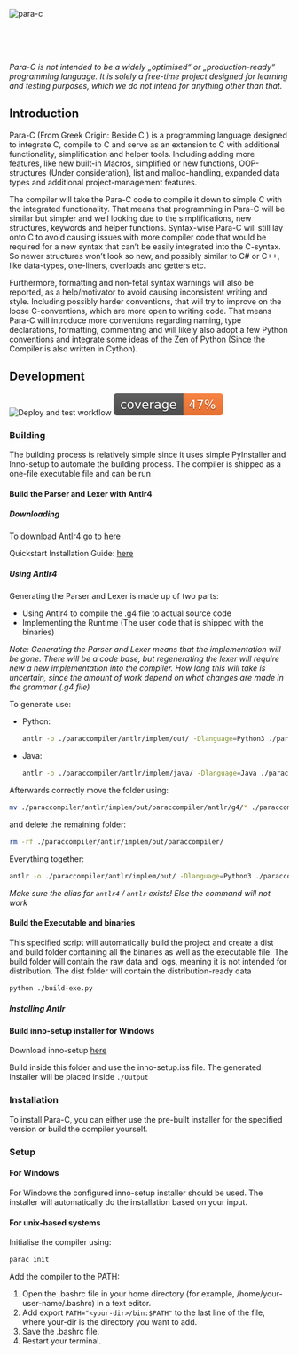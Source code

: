 ![para-c](https://socialify.git.ci/Luna-Klatzer/Para-C/image?description=1&forks=1&issues=1&language=1&logo=https%3A%2F%2Fraw.githubusercontent.com%2FLuna-Klatzer%2FPara-C%2Fmain%2Fparac.ico&owner=1&pulls=1&stargazers=1&theme=Light)

<br>
<br>
<br>

*Para-C is not intended to be a widely „optimised“ or „production-ready“ programming language. It is solely a free-time
project designed for learning and testing purposes, which we do not intend for anything other than that.*

## Introduction

Para-C (From Greek Origin: Beside C  ) is a programming language designed to integrate C, 
compile to C and serve as an extension to C with additional functionality, 
simplification and helper tools. Including adding more features, like new 
built-in Macros, simplified or new functions, OOP-structures (Under consideration),
list and malloc-handling, expanded data types and additional project-management features.

The compiler will take the Para-C code to compile it down to simple C with the integrated functionality. 
That means that programming in Para-C will be similar but simpler and well looking due to the 
simplifications, new structures, keywords and helper functions. Syntax-wise Para-C will still 
lay onto C to avoid causing issues with more compiler code that would be required for a new 
syntax that can’t be easily integrated into the C-syntax. So newer structures won’t look so new,
and possibly similar to C# or C++, like data-types, one-liners, overloads and getters etc. 

Furthermore, formatting and non-fetal syntax warnings will also be reported, as a help/motivator
to avoid causing inconsistent writing and style. Including possibly harder conventions, that will
try to improve on the loose C-conventions, which are more open to writing code. That means Para-C 
will introduce more conventions regarding naming, type declarations, formatting, commenting and 
will likely also adopt a few Python conventions  and integrate some ideas of the Zen of Python
(Since the Compiler is also written in Cython).  

## Development

![Deploy and test workflow](https://github.com/Luna-Klatzer/Para-C/actions/workflows/python-test.yml/badge.svg)
![Coverage](https://raw.githubusercontent.com/Luna-Klatzer/Para-C/main/coverage.svg)

### Building

The building process is relatively simple since it uses simple PyInstaller and Inno-setup to automate the building
process. The compiler is shipped as a one-file executable file and can be run 

#### Build the Parser and Lexer with Antlr4

##### Downloading

To download Antlr4 go to [here](https://www.antlr.org/download/antlr-4.9.2-complete.jar)

Quickstart Installation Guide: [here](https://www.antlr.org/)

##### Using Antlr4

Generating the Parser and Lexer is made up of two parts:

- Using Antlr4 to compile the .g4 file to actual source code
- Implementing the Runtime (The user code that is shipped with the binaries)

*Note: Generating the Parser and Lexer means that the implementation
will be gone. There will be a code base, but regenerating the lexer will
require new a new implementation into the compiler. How long this
will take is uncertain, since the amount of work depend on what changes 
are made in the grammar (.g4 file)*

To generate use:

- Python:
    ```bash
    antlr -o ./paraccompiler/antlr/implem/out/ -Dlanguage=Python3 ./paraccompiler/antlr/g4/ParaC.g4
    ```
- Java:
    ```bash
    antlr -o ./paraccompiler/antlr/implem/java/ -Dlanguage=Java ./paraccompiler/antlr/g4/ParaC.g4
    ```

Afterwards correctly move the folder using:
```bash
mv ./paraccompiler/antlr/implem/out/paraccompiler/antlr/g4/* ./paraccompiler/antlr/implem/out/
```

and delete the remaining folder:
```bash
rm -rf ./paraccompiler/antlr/implem/out/paraccompiler/
```

Everything together:
```bash
antlr -o ./paraccompiler/antlr/implem/out/ -Dlanguage=Python3 ./paraccompiler/antlr/g4/ParaC.g4 && antlr -o ./paraccompiler/antlr/implem/java/ -Dlanguage=Java ./paraccompiler/antlr/g4/ParaC.g4 && mv ./paraccompiler/antlr/implem/out/paraccompiler/antlr/g4/* ./paraccompiler/antlr/implem/out/ && rm -rf ./paraccompiler/antlr/implem/out/paraccompiler/
```

*Make sure the alias for `antlr4` / `antlr` exists! Else the command will not work*

#### Build the Executable and binaries

This specified script will automatically build the project and create a dist and build folder containing all the binaries 
as well as the executable file. The build folder will contain the raw data and logs, meaning it
is not intended for distribution. The dist folder will contain the distribution-ready data

```bash
python ./build-exe.py
```

##### Installing Antlr

#### Build inno-setup installer for Windows 

Download inno-setup [here](https://jrsoftware.org/download.php/is.exe)

Build inside this folder and use the inno-setup.iss file. The generated installer will be placed inside `./Output`

### Installation
 
To install Para-C, you can either use the pre-built installer for the specified version or build the compiler yourself. 

### Setup

#### For Windows

For Windows the configured inno-setup installer should be used. The installer
will automatically do the installation based on your input.

#### For unix-based systems

Initialise the compiler using:
```bash
parac init
```

Add the compiler to the PATH:

1. Open the .bashrc file in your home directory (for example, /home/your-user-name/.bashrc) in a text editor.
2. Add export `PATH="<your-dir>/bin:$PATH"` to the last line of the file, where your-dir is the directory you want to add.
3. Save the .bashrc file.
4. Restart your terminal.
